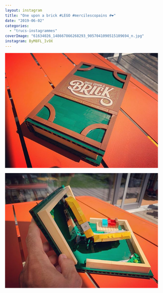 ```yaml
---
layout: instagram
title: "One upon a brick #LEGO #mercilescopains #❤️"
date: "2019-06-02"
categories: 
  - "trucs-instagrammes"
coverImage: "61634026_148667866268293_9057041090515109694_n.jpg"
instagram: ByM8FL_Iv9X
---
```


![](/images/2019/06/60551385_2325503731042474_5726248943474724503_n.jpg)

![](/images/2019/06/61840416_2389198968030694_2402995423590653764_n.jpg)
